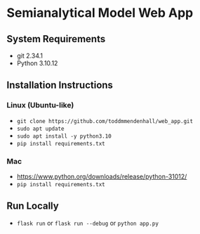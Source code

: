 # Semianalytical Model Web App

## System Requirements

* git 2.34.1
* Python 3.10.12

## Installation Instructions

### Linux (Ubuntu-like)

* `git clone https://github.com/toddmmendenhall/web_app.git`
* `sudo apt update`
* `sudo apt install -y python3.10`
* `pip install requirements.txt`

### Mac

* https://www.python.org/downloads/release/python-31012/
* `pip install requirements.txt`

## Run Locally

* `flask run` or `flask run --debug` or `python app.py`
